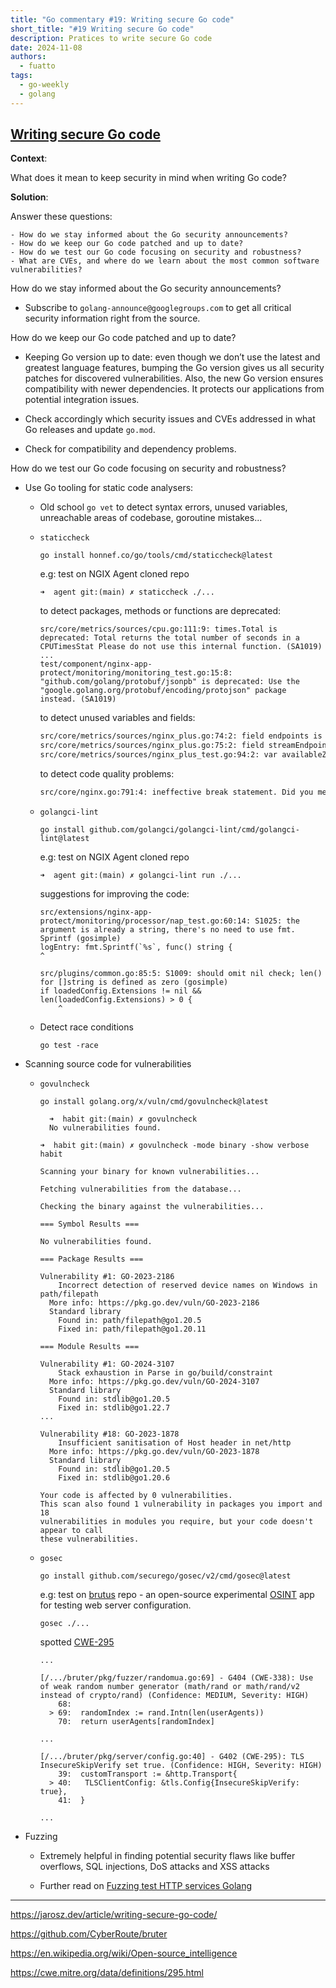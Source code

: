 ```yaml
---
title: "Go commentary #19: Writing secure Go code"
short_title: "#19 Writing secure Go code"
description: Pratices to write secure Go code
date: 2024-11-08
authors:
  - fuatto
tags:
  - go-weekly
  - golang
---
```


## [Writing secure Go code](https://jarosz.dev/article/writing-secure-go-code/)

**Context**:

What does it mean to keep security in mind when writing Go code?

**Solution**:

Answer these questions:

    - How do we stay informed about the Go security announcements?
    - How do we keep our Go code patched and up to date?
    - How do we test our Go code focusing on security and robustness?
    - What are CVEs, and where do we learn about the most common software vulnerabilities?

How do we stay informed about the Go security announcements?

- Subscribe to `golang-announce@googlegroups.com` to get all critical security information right from the source.

How do we keep our Go code patched and up to date?

- Keeping Go version up to date: even though we don’t use the latest and greatest language features, bumping the Go version gives us all security patches for discovered vulnerabilities. Also, the new Go version ensures compatibility with newer dependencies. It protects our applications from potential integration issues.

- Check accordingly which security issues and CVEs addressed in what Go releases and update `go.mod`.

- Check for compatibility and dependency problems.

How do we test our Go code focusing on security and robustness?

- Use Go tooling for static code analysers:

  - Old school `go vet` to detect syntax errors, unused variables, unreachable areas of codebase, goroutine mistakes...

  - `staticcheck`

    ```
    go install honnef.co/go/tools/cmd/staticcheck@latest
    ```

    e.g: test on NGIX Agent cloned repo

    ```
    ➜  agent git:(main) ✗ staticcheck ./...
    ```

    to detect packages, methods or functions are deprecated:

    ```bash...
    src/core/metrics/sources/cpu.go:111:9: times.Total is deprecated: Total returns the total number of seconds in a CPUTimesStat Please do not use this internal function. (SA1019)
    ...
    test/component/nginx-app-protect/monitoring/monitoring_test.go:15:8: "github.com/golang/protobuf/jsonpb" is deprecated: Use the "google.golang.org/protobuf/encoding/protojson" package instead. (SA1019)
    ```

    to detect unused variables and fields:

    ```bash
    src/core/metrics/sources/nginx_plus.go:74:2: field endpoints is unused (U1000)
    src/core/metrics/sources/nginx_plus.go:75:2: field streamEndpoints is unused (U1000)
    src/core/metrics/sources/nginx_plus_test.go:94:2: var availableZones is unused (U1000)
    ```

    to detect code quality problems:

    ```bash
    src/core/nginx.go:791:4: ineffective break statement. Did you mean to break out of the outer loop? (SA4011)
    ```

  - `golangci-lint`

    ```
    go install github.com/golangci/golangci-lint/cmd/golangci-lint@latest
    ```

    e.g: test on NGIX Agent cloned repo

    ```
    ➜  agent git:(main) ✗ golangci-lint run ./...
    ```

    suggestions for improving the code:

    ```
    src/extensions/nginx-app-protect/monitoring/processor/nap_test.go:60:14: S1025: the argument is already a string, there's no need to use fmt. Sprintf (gosimple)
    logEntry: fmt.Sprintf(`%s`, func() string {
    ^
    ```

    ```
    src/plugins/common.go:85:5: S1009: should omit nil check; len() for []string is defined as zero (gosimple)
    if loadedConfig.Extensions != nil && len(loadedConfig.Extensions) > 0 {
        ^
    ```

  - Detect race conditions

    ```
    go test -race
    ```

- Scanning source code for vulnerabilities

  - `govulncheck`

    ```
    go install golang.org/x/vuln/cmd/govulncheck@latest
    ```

    ```
      ➜  habit git:(main) ✗ govulncheck
      No vulnerabilities found.
    ```

    ```
    ➜  habit git:(main) ✗ govulncheck -mode binary -show verbose habit
    ```

    ```
    Scanning your binary for known vulnerabilities...

    Fetching vulnerabilities from the database...

    Checking the binary against the vulnerabilities...

    === Symbol Results ===

    No vulnerabilities found.

    === Package Results ===

    Vulnerability #1: GO-2023-2186
        Incorrect detection of reserved device names on Windows in path/filepath
      More info: https://pkg.go.dev/vuln/GO-2023-2186
      Standard library
        Found in: path/filepath@go1.20.5
        Fixed in: path/filepath@go1.20.11

    === Module Results ===

    Vulnerability #1: GO-2024-3107
        Stack exhaustion in Parse in go/build/constraint
      More info: https://pkg.go.dev/vuln/GO-2024-3107
      Standard library
        Found in: stdlib@go1.20.5
        Fixed in: stdlib@go1.22.7
    ...

    Vulnerability #18: GO-2023-1878
        Insufficient sanitisation of Host header in net/http
      More info: https://pkg.go.dev/vuln/GO-2023-1878
      Standard library
        Found in: stdlib@go1.20.5
        Fixed in: stdlib@go1.20.6

    Your code is affected by 0 vulnerabilities.
    This scan also found 1 vulnerability in packages you import and 18
    vulnerabilities in modules you require, but your code doesn't appear to call
    these vulnerabilities.
    ```

  - `gosec`

    ```
    go install github.com/securego/gosec/v2/cmd/gosec@latest
    ```

    e.g: test on [brutus](https://github.com/CyberRoute/bruter) repo - an open-source experimental [OSINT](https://en.wikipedia.org/wiki/Open-source_intelligence) app for testing web server configuration.

    ```
    gosec ./...
    ```

    spotted [CWE-295](https://cwe.mitre.org/data/definitions/295.html)

    ```
    ...

    [/.../bruter/pkg/fuzzer/randomua.go:69] - G404 (CWE-338): Use of weak random number generator (math/rand or math/rand/v2 instead of crypto/rand) (Confidence: MEDIUM, Severity: HIGH)
        68:
      > 69:  randomIndex := rand.Intn(len(userAgents))
        70:  return userAgents[randomIndex]

    ...

    [/.../bruter/pkg/server/config.go:40] - G402 (CWE-295): TLS InsecureSkipVerify set true. (Confidence: HIGH, Severity: HIGH)
        39:  customTransport := &http.Transport{
      > 40:   TLSClientConfig: &tls.Config{InsecureSkipVerify: true},
        41:  }

    ...
    ```

- Fuzzing

  - Extremely helpful in finding potential security flaws like buffer overflows, SQL injections, DoS attacks and XSS attacks

  - Further read on [Fuzzing test HTTP services Golang](nov-01.md)

---

<https://jarosz.dev/article/writing-secure-go-code/>

<https://github.com/CyberRoute/bruter>

<https://en.wikipedia.org/wiki/Open-source_intelligence>

<https://cwe.mitre.org/data/definitions/295.html>

